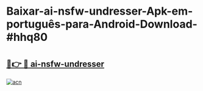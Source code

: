 # Baixar-ai-nsfw-undresser-Apk-em-português​-para-Android-Download-#hhq80

# <h2><a href="https://ainizakaria.my?title=ai-nsfw-undresser&ref=24M">🔗👉 🔴 ai-nsfw-undresser</a></h2>

[![acn](https://github.com/user-attachments/assets/0f9c940e-d8b0-45ae-aac7-cd30a18b3e1c)](https://ainizakaria.my?title=ai-nsfw-undresser&ref=24M)

